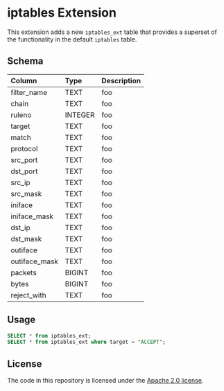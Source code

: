 iptables Extension
==================

This extension adds a new `iptables_ext` table that provides a superset of the
functionality in the default `iptables` table.

## Schema

| Column        | Type    | Description |
|:--------------|:--------|:------------|
| filter_name   | TEXT    | foo         |
| chain         | TEXT    | foo         |
| ruleno        | INTEGER | foo         |
| target        | TEXT    | foo         |
| match         | TEXT    | foo         |
| protocol      | TEXT    | foo         |
| src_port      | TEXT    | foo         |
| dst_port      | TEXT    | foo         |
| src_ip        | TEXT    | foo         |
| src_mask      | TEXT    | foo         |
| iniface       | TEXT    | foo         |
| iniface_mask  | TEXT    | foo         |
| dst_ip        | TEXT    | foo         |
| dst_mask      | TEXT    | foo         |
| outiface      | TEXT    | foo         |
| outiface_mask | TEXT    | foo         |
| packets       | BIGINT  | foo         |
| bytes         | BIGINT  | foo         |
| reject_with   | TEXT    | foo         |

## Usage

```sql
SELECT * from iptables_ext;
SELECT * from iptables_ext where target = "ACCEPT";
```

## License

The code in this repository is licensed under the [Apache 2.0 license](../LICENSE).
